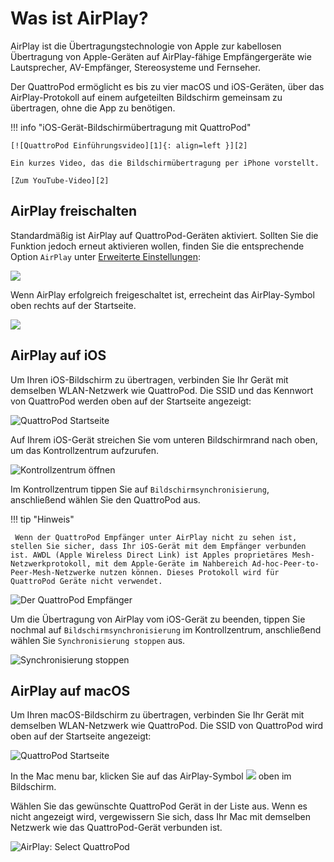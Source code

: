 # Was ist AirPlay?

AirPlay ist die Übertragungstechnologie von Apple zur kabellosen Übertragung von Apple-Geräten auf AirPlay-fähige Empfängergeräte wie Lautsprecher, AV-Empfänger, Stereosysteme und Fernseher.

Der QuattroPod ermöglicht es bis zu vier macOS und iOS-Geräten, über das AirPlay-Protokoll auf einem aufgeteilten Bildschirm gemeinsam zu übertragen, ohne die App zu benötigen.

!!! info "iOS-Gerät-Bildschirmübertragung mit QuattroPod"

    [![QuattroPod Einführungsvideo][1]{: align=left }][2]
	
	Ein kurzes Video, das die Bildschirmübertragung per iPhone vorstellt.
	
	[Zum YouTube-Video][2]

  [1]: /assets/img/thumbnail.video.airplay.png
  [2]: https://youtu.be/UL4Q-drCmQo
  
## AirPlay freischalten

Standardmäßig ist AirPlay auf QuattroPod-Geräten aktiviert. Sollten Sie die Funktion jedoch erneut aktivieren wollen, finden Sie die entsprechende Option `AirPlay` unter [Erweiterte Einstellungen](adv.settings.md#AirPlayMode):

![](/assets/img/AirPlay.png)

Wenn AirPlay erfolgreich freigeschaltet ist, errecheint das AirPlay-Symbol oben rechts auf der Startseite.

![](/assets/img/quattropod.airplay.icon.png)

## AirPlay auf iOS

Um Ihren iOS-Bildschirm zu übertragen, verbinden Sie Ihr Gerät mit demselben WLAN-Netzwerk wie QuattroPod. Die SSID und das Kennwort von QuattroPod werden oben auf der Startseite angezeigt:

![QuattroPod Startseite](/assets/img/quattropod.ssid.connect.png)

Auf Ihrem iOS-Gerät streichen Sie vom unteren Bildschirmrand nach oben, um das Kontrollzentrum aufzurufen.

![Kontrollzentrum öffnen](/assets/img/iOS-controlcenter.png)

Im Kontrollzentrum tippen Sie auf `Bildschirmsynchronisierung`, anschließend wählen Sie den QuattroPod aus.

!!! tip "Hinweis"

     Wenn der QuattroPod Empfänger unter AirPlay nicht zu sehen ist, stellen Sie sicher, dass Ihr iOS-Gerät mit dem Empfänger verbunden ist. AWDL (Apple Wireless Direct Link) ist Apples proprietäres Mesh-Netzwerkprotokoll, mit dem Apple-Geräte im Nahbereich Ad-hoc-Peer-to-Peer-Mesh-Netzwerke nutzen können. Dieses Protokoll wird für QuattroPod Geräte nicht verwendet.

![Der QuattroPod Empfänger](/assets/img/iOS_AirPlay_select.png)

Um die Übertragung von AirPlay vom iOS-Gerät zu beenden, tippen Sie nochmal auf `Bildschirmsynchronisierung` im Kontrollzentrum, anschließend wählen Sie `Synchronisierung stoppen` aus.

![Synchronisierung stoppen](/assets/img/iOS_AirPlay_stop.png)

## AirPlay auf macOS

Um Ihren macOS-Bildschirm zu übertragen, verbinden Sie Ihr Gerät mit demselben WLAN-Netzwerk wie QuattroPod. Die SSID von QuattroPod wird oben auf der Startseite angezeigt:

![QuattroPod Startseite](/assets/img/quattropod.ssid.connect.png)

In the Mac menu bar, klicken Sie auf das AirPlay-Symbol ![](/assets/img/airplay_icon.png) oben im Bildschirm.

Wählen Sie das gewünschte QuattroPod Gerät in der Liste aus. Wenn es nicht angezeigt wird, vergewissern Sie sich, dass Ihr Mac mit demselben Netzwerk wie das QuattroPod-Gerät verbunden ist.

![AirPlay: Select QuattroPod](/assets/img/macOS-AirPlay.png)